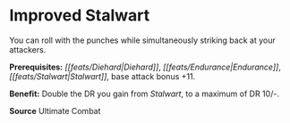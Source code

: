 ﻿---
cssclass: [feats]

---
# Improved Stalwart

You can roll with the punches while simultaneously striking back at your attackers.

**Prerequisites:** _[[feats/Diehard|Diehard]]_, _[[feats/Endurance|Endurance]]_, _[[feats/Stalwart|Stalwart]]_, base attack bonus +11.

**Benefit:** Double the DR you gain from _Stalwart_, to a maximum of DR 10/-.

**Source** Ultimate Combat